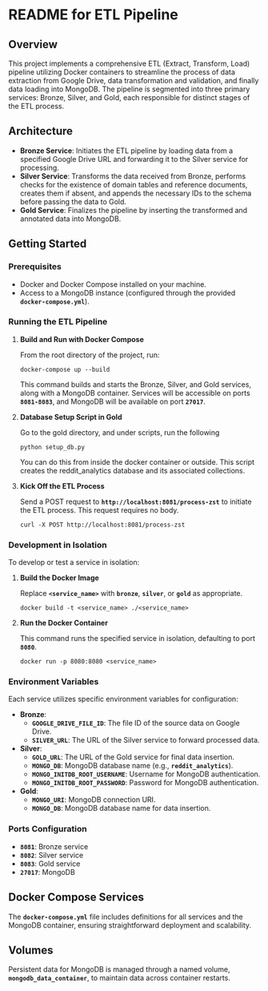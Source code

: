 # **README for ETL Pipeline**

## **Overview**

This project implements a comprehensive ETL (Extract, Transform, Load) pipeline utilizing Docker containers to streamline the process of data extraction from Google Drive, data transformation and validation, and finally data loading into MongoDB. The pipeline is segmented into three primary services: Bronze, Silver, and Gold, each responsible for distinct stages of the ETL process.

## **Architecture**

- **Bronze Service**: Initiates the ETL pipeline by loading data from a specified Google Drive URL and forwarding it to the Silver service for processing.
- **Silver Service**: Transforms the data received from Bronze, performs checks for the existence of domain tables and reference documents, creates them if absent, and appends the necessary IDs to the schema before passing the data to Gold.
- **Gold Service**: Finalizes the pipeline by inserting the transformed and annotated data into MongoDB.

## **Getting Started**

### **Prerequisites**

- Docker and Docker Compose installed on your machine.
- Access to a MongoDB instance (configured through the provided **`docker-compose.yml`**).

### **Running the ETL Pipeline**

1. **Build and Run with Docker Compose**
    
    From the root directory of the project, run:
    
    ```
    docker-compose up --build
    
    ```
    
    This command builds and starts the Bronze, Silver, and Gold services, along with a MongoDB container. Services will be accessible on ports **`8081-8083`**, and MongoDB will be available on port **`27017`**.

2. **Database Setup Script in Gold**
    
    Go to the gold directory, and under scripts, run the following
    
    ```
    python setup_db.py
    
    ```
    
    You can do this from inside the docker container or outside. This script creates the reddit_analytics database and its associated collections. 
    
3. **Kick Off the ETL Process**
    
    Send a POST request to **`http://localhost:8081/process-zst`** to initiate the ETL process. This request requires no body.
    
    ```
    curl -X POST http://localhost:8081/process-zst
    
    ```
    

### **Development in Isolation**

To develop or test a service in isolation:

1. **Build the Docker Image**
    
    Replace **`<service_name>`** with **`bronze`**, **`silver`**, or **`gold`** as appropriate.
    
    ```
    docker build -t <service_name> ./<service_name>
    
    ```
    
2. **Run the Docker Container**
    
    This command runs the specified service in isolation, defaulting to port **`8080`**.
    
    ```
    docker run -p 8080:8080 <service_name>
    
    ```
    

### **Environment Variables**

Each service utilizes specific environment variables for configuration:

- **Bronze**:
    - **`GOOGLE_DRIVE_FILE_ID`**: The file ID of the source data on Google Drive.
    - **`SILVER_URL`**: The URL of the Silver service to forward processed data.
- **Silver**:
    - **`GOLD_URL`**: The URL of the Gold service for final data insertion.
    - **`MONGO_DB`**: MongoDB database name (e.g., **`reddit_analytics`**).
    - **`MONGO_INITDB_ROOT_USERNAME`**: Username for MongoDB authentication.
    - **`MONGO_INITDB_ROOT_PASSWORD`**: Password for MongoDB authentication.
- **Gold**:
    - **`MONGO_URI`**: MongoDB connection URI.
    - **`MONGO_DB`**: MongoDB database name for data insertion.

### **Ports Configuration**

- **`8081`**: Bronze service
- **`8082`**: Silver service
- **`8083`**: Gold service
- **`27017`**: MongoDB

## **Docker Compose Services**

The **`docker-compose.yml`** file includes definitions for all services and the MongoDB container, ensuring straightforward deployment and scalability.

## **Volumes**

Persistent data for MongoDB is managed through a named volume, **`mongodb_data_container`**, to maintain data across container restarts.
